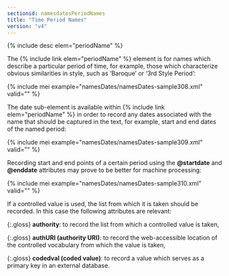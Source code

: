 ```yaml
---
sectionid: namesdatesPeriodNames
title: "Time Period Names"
version: "v4"
---
```


{% include desc elem="periodName" %}

The {% include link elem="periodName" %} element is for names which describe a particular period of time, for example, those which characterize obvious similarities in style, such as ‘Baroque’ or ‘3rd Style Period’:

{% include mei example="namesDates/namesDates-sample308.xml" valid="" %}

The date sub-element is available within {% include link elem="periodName" %} in order to record any dates associated with the name that should be captured in the text, for example, start and end dates of the named period:

{% include mei example="namesDates/namesDates-sample309.xml" valid="" %}

Recording start and end points of a certain period using the **@startdate** and **@enddate** attributes may prove to be better for machine processing:

{% include mei example="namesDates/namesDates-sample310.xml" valid="" %}

If a controlled value is used, the list from which it is taken should be recorded. In this case the following attributes are relevant:

{:.gloss}
**authority**: to record the list from which a controlled value is taken,

{:.gloss}
**authURI (authority URI)**: to record the web-accessible location of the controlled vocabulary from which the value is taken,

{:.gloss}
**codedval (coded value)**: to record a value which serves as a primary key in an external database.
